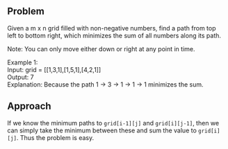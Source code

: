 ## Problem
Given a m x n grid filled with non-negative numbers, find a path from top left to bottom right, which minimizes the sum of all numbers along its path.

Note: You can only move either down or right at any point in time.

Example 1:\
Input: grid = [[1,3,1],[1,5,1],[4,2,1]]\
Output: 7\
Explanation: Because the path 1 → 3 → 1 → 1 → 1 minimizes the sum.

## Approach
If we know the minimum paths to `grid[i-1][j]` and `grid[i][j-1]`, then we can simply take the minimum between these and sum the value to `grid[i][j]`. Thus the problem is easy.
